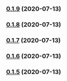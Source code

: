 ### [0.1.9](https://github.com/viktor-ku/pr-commitlint-action/compare/v0.1.8...v0.1.9) (2020-07-13)

### [0.1.8](https://github.com/viktor-ku/pr-commitlint-action/compare/v0.1.7...v0.1.8) (2020-07-13)

### [0.1.7](https://github.com/viktor-ku/pr-commitlint-action/compare/v0.1.6...v0.1.7) (2020-07-13)

### [0.1.6](https://github.com/viktor-ku/pr-commitlint-action/compare/v0.1.5...v0.1.6) (2020-07-13)

### [0.1.5](https://github.com/viktor-ku/pr-commitlint-action/compare/v0.1.4...v0.1.5) (2020-07-13)

